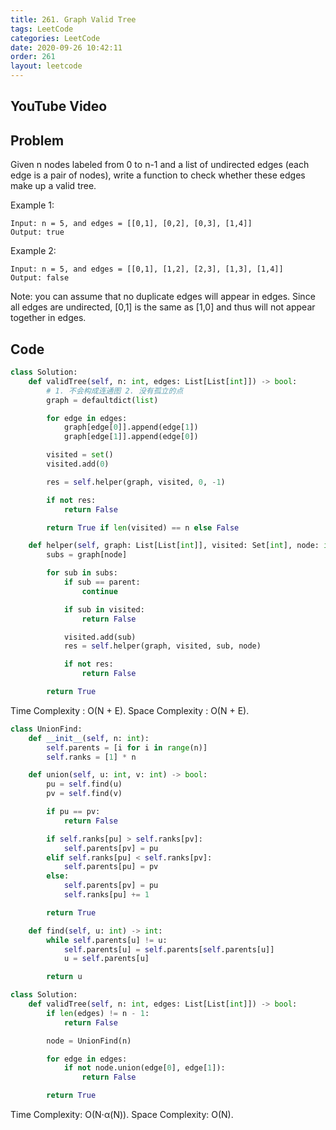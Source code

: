 ```yaml
---
title: 261. Graph Valid Tree
tags: LeetCode
categories: LeetCode
date: 2020-09-26 10:42:11
order: 261
layout: leetcode
---
```


## YouTube Video

## Problem

Given n nodes labeled from 0 to n-1 and a list of undirected edges (each edge is a pair of nodes), write a function to check whether these edges make up a valid tree.

Example 1:

```
Input: n = 5, and edges = [[0,1], [0,2], [0,3], [1,4]]
Output: true
```

Example 2:

```
Input: n = 5, and edges = [[0,1], [1,2], [2,3], [1,3], [1,4]]
Output: false
```

Note: you can assume that no duplicate edges will appear in edges. Since all edges are undirected, [0,1] is the same as [1,0] and thus will not appear together in edges.

## Code

```python
class Solution:
    def validTree(self, n: int, edges: List[List[int]]) -> bool:
        # 1. 不会构成连通图 2. 没有孤立的点
        graph = defaultdict(list)

        for edge in edges:
            graph[edge[0]].append(edge[1])
            graph[edge[1]].append(edge[0])

        visited = set()
        visited.add(0)

        res = self.helper(graph, visited, 0, -1)

        if not res:
            return False

        return True if len(visited) == n else False

    def helper(self, graph: List[List[int]], visited: Set[int], node: int, parent: int):
        subs = graph[node]

        for sub in subs:
            if sub == parent:
                continue

            if sub in visited:
                return False

            visited.add(sub)
            res = self.helper(graph, visited, sub, node)

            if not res:
                return False

        return True
```

Time Complexity : O(N + E).
Space Complexity : O(N + E).

```python
class UnionFind:
    def __init__(self, n: int):
        self.parents = [i for i in range(n)]
        self.ranks = [1] * n

    def union(self, u: int, v: int) -> bool:
        pu = self.find(u)
        pv = self.find(v)

        if pu == pv:
            return False

        if self.ranks[pu] > self.ranks[pv]:
            self.parents[pv] = pu
        elif self.ranks[pu] < self.ranks[pv]:
            self.parents[pu] = pv
        else:
            self.parents[pv] = pu
            self.ranks[pu] += 1

        return True

    def find(self, u: int) -> int:
        while self.parents[u] != u:
            self.parents[u] = self.parents[self.parents[u]]
            u = self.parents[u]

        return u

class Solution:
    def validTree(self, n: int, edges: List[List[int]]) -> bool:
        if len(edges) != n - 1:
            return False

        node = UnionFind(n)

        for edge in edges:
            if not node.union(edge[0], edge[1]):
                return False

        return True
```

Time Complexity: O(N⋅α(N)).
Space Complexity: O(N).
